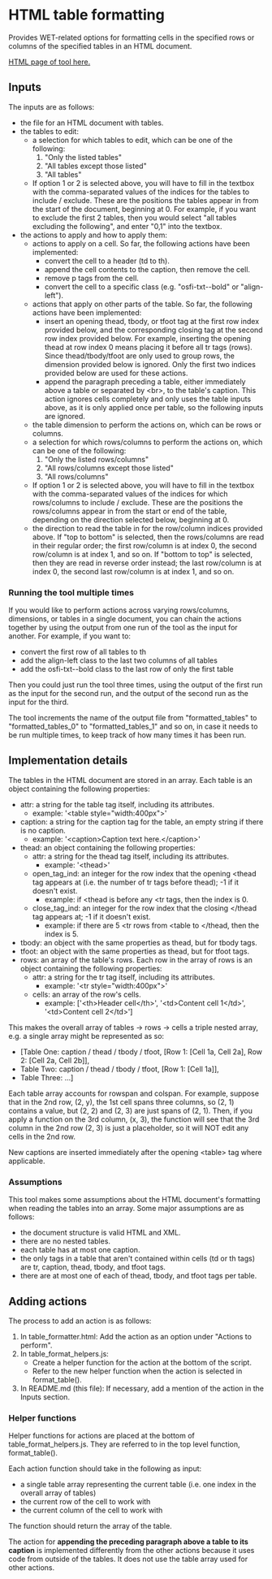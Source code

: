 # HTML table formatting
Provides WET-related options for formatting cells in the specified rows or columns of the specified tables in an HTML document.

[HTML page of tool here.](table_formatter.html)

## Inputs

The inputs are as follows:
- the file for an HTML document with tables.
- the tables to edit:
    - a selection for which tables to edit, which can be one of the following:
        1. "Only the listed tables"
        2. "All tables except those listed"
        3. "All tables"
    - If option 1 or 2 is selected above, you will have to fill in the textbox with the comma-separated values of the indices for the tables to include / exclude. These are the positions the tables appear in from the start of the document, beginning at 0. For example, if you want to exclude the first 2 tables, then you would select "all tables excluding the following", and enter "0,1" into the textbox.
- the actions to apply and how to apply them:
    - actions to apply on a cell. So far, the following actions have been implemented:
        - convert the cell to a header (td to th).
        - append the cell contents to the caption, then remove the cell.
        - remove p tags from the cell.
        - convert the cell to a specific class (e.g. "osfi-txt--bold" or "align-left").
    - actions that apply on other parts of the table. So far, the following actions have been implemented:
        - insert an opening thead, tbody, or tfoot tag at the first row index provided below, and the corresponding closing tag at the second row index provided below. For example, inserting the opening thead at row index 0 means placing it before all tr tags (rows). Since thead/tbody/tfoot are only used to group rows, the dimension provided below is ignored. Only the first two indices provided below are used for these actions.
        - append the paragraph preceding a table, either immediately above a table or separated by &lt;br>, to the table's caption. This action ignores cells completely and only uses the table inputs above, as it is only applied once per table, so the following inputs are ignored.
    - the table dimension to perform the actions on, which can be rows or columns.
    - a selection for which rows/columns to perform the actions on, which can be one of the following:
        1. "Only the listed rows/columns"
        2. "All rows/columns except those listed"
        3. "All rows/columns"
    - If option 1 or 2 is selected above, you will have to fill in the textbox with the comma-separated values of the indices for which rows/columns to include / exclude. These are the positions the rows/columns appear in from the start or end of the table, depending on the direction selected below, beginning at 0.
    - the direction to read the table in for the row/column indices provided above. If "top to bottom" is selected, then the rows/columns are read in their regular order; the first row/column is at index 0, the second row/column is at index 1, and so on. If "bottom to top" is selected, then they are read in reverse order instead; the last row/column is at index 0, the second last row/column is at index 1, and so on.

### Running the tool multiple times

If you would like to perform actions across varying rows/columns, dimensions, or tables in a single document, you can chain the actions together by using the output from one run of the tool as the input for another. For example, if you want to:
- convert the first row of all tables to th
- add the align-left class to the last two columns of all tables
- add the osfi-txt--bold class to the last row of only the first table

Then you could just run the tool three times, using the output of the first run as the input for the second run, and the output of the second run as the input for the third.

The tool increments the name of the output file from "formatted_tables" to "formatted_tables_0" to "formatted_tables_1" and so on, in case it needs to be run multiple times, to keep track of how many times it has been run. 

## Implementation details

The tables in the HTML document are stored in an array. Each table is an object containing the following properties:
- attr: a string for the table tag itself, including its attributes.
    - example: '&lt;table style="width:400px">'
- caption: a string for the caption tag for the table, an empty string if there is no caption.
    - example: '&lt;caption>Caption text here.&lt;/caption>'
- thead: an object containing the following properties:
    - attr: a string for the thead tag itself, including its attributes.
        - example: '&lt;thead>'
    - open_tag_ind: an integer for the row index that the opening &lt;thead tag appears at (i.e. the number of tr tags before thead); -1 if it doesn't exist.
        - example: if &lt;thead is before any &lt;tr tags, then the index is 0.
    - close_tag_ind: an integer for the row index that the closing &lt;/thead tag appears at; -1 if it doesn't exist.
        - example: if there are 5 &lt;tr rows from &lt;table to &lt;/thead, then the index is 5.
- tbody: an object with the same properties as thead, but for tbody tags.
- tfoot: an object with the same properties as thead, but for tfoot tags.
- rows: an array of the table's rows. Each row in the array of rows is an object containing the following properties:
    - attr: a string for the tr tag itself, including its attributes.
        - example: '&lt;tr style="width:400px">'
    - cells: an array of the row's cells.
        - example: ['&lt;th>Header cell&lt;/th>', '&lt;td>Content cell 1&lt;/td>', '&lt;td>Content cell 2&lt;/td>']

This makes the overall array of tables -> rows -> cells a triple nested array, e.g. a single array might be represented as so:
- [Table One: caption / thead / tbody / tfoot, [Row 1: [Cell 1a, Cell 2a], Row 2: [Cell 2a, Cell 2b]], 
-  Table Two: caption / thead / tbody / tfoot, [Row 1: [Cell 1a]],
-  Table Three: ...]

Each table array accounts for rowspan and colspan. For example, suppose that in the 2nd row, (2, y), the 1st cell spans three columns, so (2, 1) contains a value, but (2, 2) and (2, 3) are just spans of (2, 1). Then, if you apply a function on the 3rd column, (x, 3), the function will see that the 3rd column in the 2nd row (2, 3) is just a placeholder, so it will NOT edit any cells in the 2nd row.

New captions are inserted immediately after the opening &lt;table> tag where applicable.

### Assumptions

This tool makes some assumptions about the HTML document's formatting when reading the tables into an array. Some major assumptions are as follows:
- the document structure is valid HTML and XML.
- there are no nested tables.
- each table has at most one caption.
- the only tags in a table that aren't contained within cells (td or th tags) are tr, caption, thead, tbody, and tfoot tags.
- there are at most one of each of thead, tbody, and tfoot tags per table.

## Adding actions

The process to add an action is as follows:
1. In table_formatter.html: Add the action as an option under "Actions to perform".
2. In table_format_helpers.js:
    - Create a helper function for the action at the bottom of the script.
    - Refer to the new helper function when the action is selected in format_table().
3. In README.md (this file): If necessary, add a mention of the action in the Inputs section.

### Helper functions

Helper functions for actions are placed at the bottom of table_format_helpers.js. They are referred to in the top level function, format_table().

Each action function should take in the following as input:
- a single table array representing the current table (i.e. one index in the overall array of tables)
- the current row of the cell to work with
- the current column of the cell to work with

The function should return the array of the table.

The action for **appending the preceding paragraph above a table to its caption** is implemented differently from the other actions because it uses code from outside of the tables. It does not use the table array used for other actions.
